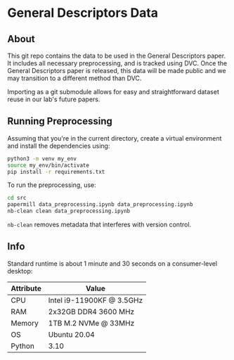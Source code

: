# General Descriptors Data

## About

This git repo contains the data to be used in the General Descriptors paper.
It includes all necessary preprocessing, and is tracked using DVC.
Once the General Descriptors paper is released, this data will be made public and we may transition to a different method than DVC.

Importing as a git submodule allows for easy and straightforward dataset reuse in our lab's future papers.

## Running Preprocessing

Assuming that you're in the current directory, create a virtual environment and install the dependencies using:

```bash
python3 -m venv my_env
source my_env/bin/activate
pip install -r requirements.txt
```

To run the preprocessing, use:

```bash
cd src
papermill data_preprocessing.ipynb data_preprocessing.ipynb
nb-clean clean data_preprocessing.ipynb
```

`nb-clean` removes metadata that interferes with version control.

## Info

Standard runtime is about 1 minute and 30 seconds on a consumer-level desktop:

| Attribute | Value                      |
|-----------|----------------------------|
| CPU       | Intel i9-11900KF @ 3.5GHz  |
| RAM       | 2x32GB DDR4 3600 MHz       |
| Memory    | 1TB M.2 NVMe @ 33MHz       |
| OS        | Ubuntu 20.04               |
| Python    | 3.10                       |
